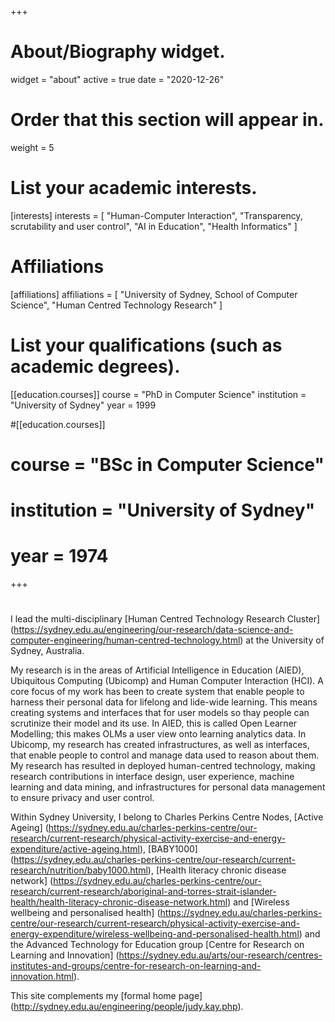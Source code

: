 +++
# About/Biography widget.
widget = "about"
active = true
date = "2020-12-26"

# Order that this section will appear in.
weight = 5

# List your academic interests.
[interests]
  interests = [
    "Human-Computer Interaction",
    "Transparency, scrutability and user control",
    "AI in Education",
    "Health Informatics"
  ]

# Affiliations
[affiliations]
  affiliations = [
	"University of Sydney, School of Computer Science",
	"Human Centred Technology Research"
  ]

# List your qualifications (such as academic degrees).
[[education.courses]]
  course = "PhD in Computer Science"
  institution = "University of Sydney"
  year = 1999

#[[education.courses]]
#  course = "BSc in Computer Science"
#  institution = "University of Sydney"
#  year = 1974

+++

# 

I lead the multi-disciplinary 
[Human Centred Technology Research Cluster]
(https://sydney.edu.au/engineering/our-research/data-science-and-computer-engineering/human-centred-technology.html)
at the University of Sydney, Australia. 


My research is in the areas of Artificial Intelligence in Education (AIED), Ubiquitous Computing (Ubicomp) and 
Human Computer Interaction (HCI). 
A core focus of my work has been to create system that enable people to harness their personal data for lifelong and lide-wide learning.
This means creating systems and interfaces that for user models so thay people can scrutinize their 
model and its use.
In AIED, this is called Open Learner Modelling; this makes OLMs a user view onto learning analytics data. 
In Ubicomp, my research has created infrastructures, as well as interfaces, 
that enable people to control and manage data used to reason about them.  My research has resulted in deployed human-centred technology, 
making research contributions in interface design, user experience, 
machine learning and data mining, and infrastructures for personal data management to ensure privacy and user control. 

Within Sydney University, I belong to Charles Perkins Centre Nodes,
[Active Ageing]
(https://sydney.edu.au/charles-perkins-centre/our-research/current-research/physical-activity-exercise-and-energy-expenditure/active-ageing.html),
[BABY1000]
(https://sydney.edu.au/charles-perkins-centre/our-research/current-research/nutrition/baby1000.html),
[Health literacy chronic disease network]
(https://sydney.edu.au/charles-perkins-centre/our-research/current-research/aboriginal-and-torres-strait-islander-health/health-literacy-chronic-disease-network.html) and
[Wireless wellbeing and personalised health]
(https://sydney.edu.au/charles-perkins-centre/our-research/current-research/physical-activity-exercise-and-energy-expenditure/wireless-wellbeing-and-personalised-health.html) and the
Advanced Technology for Education group
[Centre for Research on Learning and Innovation]
(https://sydney.edu.au/arts/our-research/centres-institutes-and-groups/centre-for-research-on-learning-and-innovation.html).

This site complements my
[formal home page] 
(http://sydney.edu.au/engineering/people/judy.kay.php).
